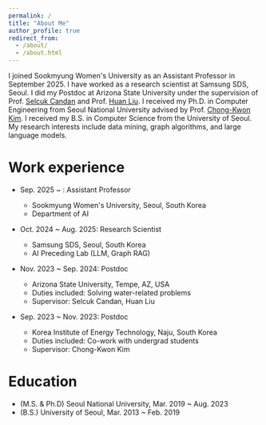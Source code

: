 ```yaml
---
permalink: /
title: "About Me"
author_profile: true
redirect_from: 
  - /about/
  - /about.html
---
```


I joined Sookmyung Women's University as an Assistant Professor in September 2025. I have worked as a research scientist at Samsung SDS, Seoul. I did my Postdoc at Arizona State University under the supervision of Prof. [Selcuk Candan](https://search.asu.edu/profile/20861) and Prof. [Huan Liu](https://www.public.asu.edu/~huanliu/). I received my Ph.D. in Computer Engineering from Seoul National University advised by Prof. [Chong-Kwon Kim](https://scholar.google.com/citations?user=KRykCKkAAAAJ&hl=en). I received my B.S. in Computer Science from the University of Seoul. My research interests include data mining, graph algorithms, and large language models.


Work experience
======
* Sep. 2025 ~ : Assistant Professor
  * Sookmyung Women's University, Seoul, South Korea
  * Department of AI

* Oct. 2024 ~ Aug. 2025: Research Scientist
  * Samsung SDS, Seoul, South Korea
  * AI Preceding Lab (LLM, Graph RAG)

* Nov. 2023 ~ Sep. 2024: Postdoc
  * Arizona State University, Tempe, AZ, USA
  * Duties included: Solving water-related problems
  * Supervisor: Selcuk Candan, Huan Liu

* Sep. 2023 ~ Nov. 2023: Postdoc
  * Korea Institute of Energy Technology, Naju, South Korea
  * Duties included: Co-work with undergrad students
  * Supervisor: Chong-Kwon Kim

Education
======
* (M.S. & Ph.D) Seoul National University, Mar. 2019 ~ Aug. 2023
* (B.S.) University of Seoul, Mar. 2013 ~ Feb. 2019
